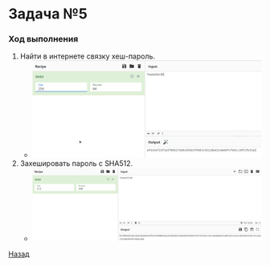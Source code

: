 # Задача №5

### Ход выполнения

1. Найти в интернете связку хеш-пароль.
    - ![sha256 хеш](media/T5/1.png)
2. Захешировать пароль с SHA512.
    - ![sha512 хеш](media/T5/2.png)

[Назад](README.md)